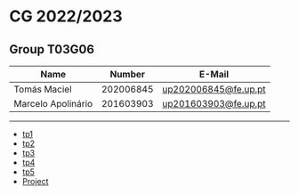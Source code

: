 # CG 2022/2023

## Group T03G06
| Name             | Number    | E-Mail             |
| ---------------- | --------- | ------------------ |
| Tomás Maciel         | 202006845 | up202006845@fe.up.pt                |
| Marcelo Apolinário         | 201603903 | up201603903@fe.up.pt                |

----

  - [tp1](tp1/README.md)
  - [tp2](tp2/README.md)
  - [tp3](tp3/README.md)
  - [tp4](tp4/README.md)
  - [tp5](tp5/README.md)
  - [Project](proj/README.md)
